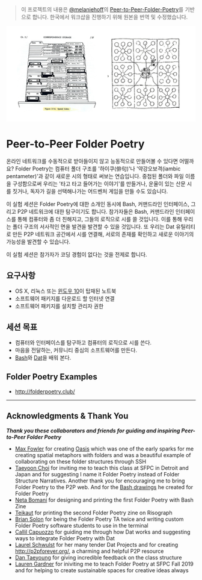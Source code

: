 > 이 프로젝트의 내용은 [@melaniehoff](https://github.com/melaniehoff)의 [Peer-to-Peer-Folder-Poetry](https://github.com/melaniehoff/Peer-to-Peer-Folder-Poetry)를 기반으로 합니다. 한국에서 워크샵을 진행하기 위해 원본을 번역 및 수정했습니다.

![](images/folder-cities.jpg)

# Peer-to-Peer Folder Poetry

온라인 네트워크를 수동적으로 받아들이지 않고 능동적으로 만들어볼 수 있다면 어떨까요? Folder Poetry는 컴퓨터 폴더 구조를 '하이쿠(俳句)'나 '약강오보격(iambic pentameter)'과 같이 새로운 시의 형태로 써보는 연습입니다. 중첩된 폴더와 파일 이름을 구성함으로써 우리는 '타고 타고 들어가는 이야기'를 만들거나, 운율이 있는 산문 시를 짓거나, 독자가 길을 선택해나가는 어드벤처 게임을 만들 수도 있습니다.

이 실험 세션은 Folder Poetry에 대한 소개인 동시에 Bash, 커맨드라인 인터페이스, 그리고 P2P 네트워크에 대한 탐구이기도 합니다. 참가자들은 Bash, 커맨드라인 인터페이스를 통해 컴퓨터와 좀 더 친해지고, 그들의 로직으로 시를 쓸 것입니다. 이를 통해 우리는 폴더 구조의 서사적인 면을 발견을 발견할 수 있을 것입니다. 또 우리는 Dat 유틸리티로 만든 P2P 네트워크 공간에서 시를 연결해, 서로의 존재를 확인하고 새로운 이야기의 가능성을 발견할 수 있습니다.

이 실험 세션은 참가자가 코딩 경험이 없다는 것을 전제로 합니다.

## 요구사항
- OS X, 리눅스 또는 [윈도우 10](https://gist.github.com/solon/4e254be6e0d2e73ef8624470fc9ca852#file-folder-poetry-setup-md)이 탑재된 노트북
- 소프트웨어 패키지를 다운로드 할 인터넷 연결
- 소프트웨어 패키지를 설치할 관리자 권한

## 세션 목표
- 컴퓨터와 인터페이스를 탐구하고 컴퓨터의 로직으로 시를 쓴다.
- 마음을 전달하는, 커뮤니티 중심의 소프트웨어를 만든다.
- [Bash](https://en.wikipedia.org/wiki/Bash_(Unix_shell))와 [Dat](https://dat.foundation/)을 배워 본다.

## Folder Poetry Examples
- http://folderpoetry.club/

___

## Acknowledgments & Thank You

**_Thank you these collaborators and friends for guiding and inspiring Peer-to-Peer Folder Poetry_**

- [Max Fowler](https://mfowler.info/) for creating [Oasis](https://mfowler.info/work/oasis/) which was one of the early sparks for me creating spatial metaphors with folders and was a beautiful example of collaborating on these folder structures through SSH
- [Taeyoon Choi](http://taeyoonchoi.com/) for inviting me to teach this class at SFPC in Detroit and Japan and for suggesting I name it Folder Poetry instead of Folder Structure Narratives. Another thank you for encouraging me to bring Folder Poetry to the P2P web. And for the [Bash drawings](https://docs.google.com/presentation/d/1WV_vFHtKB7BUBc3P_oGVlLry6W_8K_fJkJiWzisXonY/edit#slide=id.g60e8df3e27_0_113) he created for Folder Poetry
- [Neta Bomani](https://www.netabomani.com/) for designing and printing the first Folder Poetry with Bash Zine
- [Teikaut](https://www.instagram.com/teikaut/?hl=en) for printing the second Folder Poetry zine on Risograph
- [Brian Solon](https://twitter.com/briansolon?lang=en) for being the Folder Poetry TA twice and writing custom Folder Poetry software students to use in the terminal
- [Callil Capuozzo](https://callil.com/) for guiding me through how Dat works and suggesting ways to integrate Folder Poetry with Dat
- [Laurel Schwulst](http://laurelschwulst.com/) for her many tender Dat Projects and for creating http://p2pforever.org/, a charming and helpful P2P resource
- [Dan Taeyoung](https://dantaeyoung.com/) for giving incredible feedback on the class structure
- [Lauren Gardner](http://laurengardner.com/) for iniviting me to teach Folder Poetry at SFPC Fall 2019 and for helping to create sustainable spaces for creative ideas always
